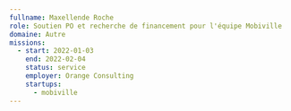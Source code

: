 ```yaml
---
fullname: Maxellende Roche
role: Soutien PO et recherche de financement pour l'équipe Mobiville
domaine: Autre
missions:
  - start: 2022-01-03
    end: 2022-02-04
    status: service
    employer: Orange Consulting
    startups:
      - mobiville
---
```

